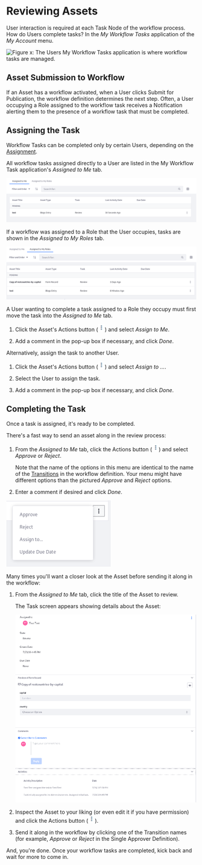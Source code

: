 # Reviewing Assets

User interaction is required at each Task Node of the workflow process. How do
Users complete tasks? In the *My Workflow Tasks* application of the *My Account*
menu.

![Figure x: The Users My Workflow Tasks application is where workflow tasks are managed.](../../images/workflow-myworkflowtasks-menu.png)

## Asset Submission to Workflow

If an Asset has a workflow activated, when a User clicks Submit for Publication,
the workflow definition determines the next step. Often, a User occupying a Role
assigned to the workflow task receives a Notification alerting them to the
presence of a workflow task that must be completed.

## Assigning the Task

Workflow Tasks can be completed only by certain Users, depending on the 
[Assignment](/discover/portal/-/knowledge_base/7-1/workflow-task-nodes#assignments).

All workflow tasks assigned directly to a User are listed in the My Workflow
Task application's *Assigned to Me* tab.

![Figure x: The assets assigned to a User are listed in *Assigned to Me*.](../../images/workflow-assigned-to-me.png)

If a workflow was assigned to a Role that the User occupies, tasks are shown in
the *Assigned to My Roles* tab.

![Figure x: The Assets assigned to User's Roles are listed in *Assigned to My Roles*.](../../images/workflow-assigned-to-my-roles.png)

A User wanting to complete a task assigned to a Role they occupy must first move
the task into the *Assigned to Me* tab.

1.  Click the Asset's Actions button
    (![Actions](../../images/icon-actions.png)) and select *Assign to Me*.

2.  Add a comment in the pop-up box if necessary, and click *Done*.

Alternatively, assign the task to another User.

1.  Click the Asset's Actions button
    (![Actions](../../images/icon-actions.png)) and select *Assign to ...*.

2.  Select the User to assign the task.

3.  Add a comment in the pop-up box if necessary, and click *Done*.

## Completing the Task

Once a task is assigned, it's ready to be completed.

There's a fast way to send an asset along in the review process:

1.  From the *Assigned to Me* tab, click the Actions button
    (![Actions](../../images/icon-actions.png)) and select *Approve* or
    *Reject*.

    Note that the name of the options in this menu are identical to the name of the
     [Transitions](/develop/tutorials/-/knowledge_base/7-1/workflow-definition-nodes)
     in the workflow definition. Your menu might have different options than the
     pictured *Approve* and *Reject* options.

2.  Enter a comment if desired and click *Done*.

![Figure x: Complete Tasks right from the *Assigned to Me* list.](../../images/workflow-complete-task.png)

Many times you'll want a closer look at the Asset before sending it along in
the workflow:

1.  From the *Assigned to Me* tab, click the title of the Asset to review.

    The Task screen appears showing details about the Asset:

    ![Figure x: Inspect Assets before completing the Task.](../../images/workflow-task-review.png)

2.  Inspect the Asset to your liking (or even edit it if you have permission)
    and click the Actions button
    (![Actions](../../images/icon-actions.png)).

3.  Send it along in the workflow by clicking one of the Transition names (for
    example, *Approve* or *Reject* in the Single Approver Definition).

And, you're done. Once your workflow tasks are completed, kick back and wait for
more to come in.
